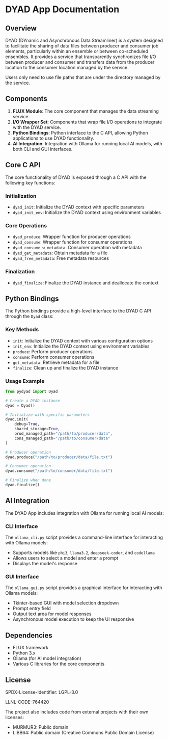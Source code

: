 # DYAD App Documentation

## Overview

DYAD (DYnamic and Asynchronous Data Streamliner) is a system designed to facilitate the sharing of data files between producer and consumer job elements, particularly within an ensemble or between co-scheduled ensembles. It provides a service that transparently synchronizes file I/O between producer and consumer and transfers data from the producer location to the consumer location managed by the service.

Users only need to use file paths that are under the directory managed by the service.

## Components

1. **FLUX Module**: The core component that manages the data streaming service.
2. **I/O Wrapper Set**: Components that wrap file I/O operations to integrate with the DYAD service.
3. **Python Bindings**: Python interface to the C API, allowing Python applications to use DYAD functionality.
4. **AI Integration**: Integration with Ollama for running local AI models, with both CLI and GUI interfaces.

## Core C API

The core functionality of DYAD is exposed through a C API with the following key functions:

### Initialization
- `dyad_init`: Initialize the DYAD context with specific parameters
- `dyad_init_env`: Initialize the DYAD context using environment variables

### Core Operations
- `dyad_produce`: Wrapper function for producer operations
- `dyad_consume`: Wrapper function for consumer operations
- `dyad_consume_w_metadata`: Consumer operation with metadata
- `dyad_get_metadata`: Obtain metadata for a file
- `dyad_free_metadata`: Free metadata resources

### Finalization
- `dyad_finalize`: Finalize the DYAD instance and deallocate the context

## Python Bindings

The Python bindings provide a high-level interface to the DYAD C API through the `Dyad` class:

### Key Methods
- `init`: Initialize the DYAD context with various configuration options
- `init_env`: Initialize the DYAD context using environment variables
- `produce`: Perform producer operations
- `consume`: Perform consumer operations
- `get_metadata`: Retrieve metadata for a file
- `finalize`: Clean up and finalize the DYAD instance

### Usage Example
```python
from pydyad import Dyad

# Create a DYAD instance
dyad = Dyad()

# Initialize with specific parameters
dyad.init(
    debug=True,
    shared_storage=True,
    prod_managed_path="/path/to/producer/data",
    cons_managed_path="/path/to/consumer/data"
)

# Producer operation
dyad.produce("/path/to/producer/data/file.txt")

# Consumer operation
dyad.consume("/path/to/consumer/data/file.txt")

# Finalize when done
dyad.finalize()
```

## AI Integration

The DYAD App includes integration with Ollama for running local AI models:

### CLI Interface
The `ollama_cli.py` script provides a command-line interface for interacting with Ollama models:
- Supports models like `phi3`, `llama3.2`, `deepseek-coder`, and `codellama`
- Allows users to select a model and enter a prompt
- Displays the model's response

### GUI Interface
The `ollama_gui.py` script provides a graphical interface for interacting with Ollama models:
- Tkinter-based GUI with model selection dropdown
- Prompt entry field
- Output text area for model responses
- Asynchronous model execution to keep the UI responsive

## Dependencies

- FLUX framework
- Python 3.x
- Ollama (for AI model integration)
- Various C libraries for the core components

## License

SPDX-License-Identifier: LGPL-3.0

LLNL-CODE-764420

The project also includes code from external projects with their own licenses:
- MURMUR3: Public domain
- LIBB64: Public domain (Creative Commons Public Domain License)
